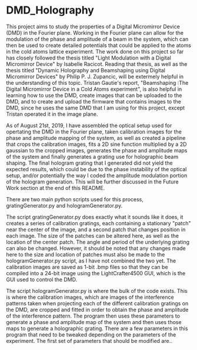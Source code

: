 # DMD_Holography
This project aims to study the properties of a Digital Micromirror Device (DMD) in the Fourier plane. Working in the Fourier plane can allow for the modulation of the phase and amplitude of a beam in the system, which can then be used to create detailed potentials that could be applied to the atoms in the cold atoms lattice experiment. The work done on this project so far has closely followed the thesis titled "Light Modulation with a Digital Micromirror Device" by Isabelle Racicot. Reading that thesis, as well as the thesis titled "Dynamic Holography and Beamshaping using Digital Micromirror Devices" by Philip P. J. Zupancic, will be extermely helpful in the understanding of this topic. Tristan Gautie's report, "Beamshaping :The Digital Micromirror Device in a Cold Atoms experiment", is also helpful in learning how to use the DMD, create images that can be uploaded to the DMD, and to create and upload the firmware that contains images to the DMD, since he uses the same DMD that I am using for this project, except Tristan operated it in the image plane. 

As of August 21st, 2019, I have assembled the optical setup used for opertating the DMD in the Fourier plane, taken calibration images for the phase and amplitude mapping of the system, as well as created a pipeline that crops the calibration images, fits a 2D sine function multiplied by a 2D gaussian to the cropped images, generates the phase and amplitude maps of the system and finally generates a grating use for holographic beam shaping. The final hologram grating that I generated did not yield the expected results, which could be due to the phase instability of the optical setup, and/or potentially the way I coded the amplitude modulation portion of the hologram generation. This will be further discussed in the Future Work section at the end of this README.

There are two main python scripts used for this process, gratingGenerator.py and hologramGenerator.py.

The script gratingGenerator.py does exactly what it sounds like it does, it creates a series of calibration gratings, each containing a stationary "patch" near the center of the image, and a second patch that changes position in each image. The size of the patches can be altered here, as well as the location of the center patch. The angle and period of the underlying grating can also be changed. However, it should be noted that any changes made here to the size and location of patches must also be made to the hologramGenerator.py script, as I have not combined the two yet. The calibration images are saved as 1-bit .bmp files so that they can be compiled into a 24-bit image using the LightCrafter4500 GUI, which is the GUI used to control the DMD. 

The script hologramGenerator.py is where the bulk of the code exists. This is where the calibration images, which are images of the interference patterns taken when projecting each of the different calibration gratings on the DMD, are cropped and fitted in order to obtain the phase and amplitude of the interference pattern. The program then uses these parameters to generate a phase and amplitude map of the system and then uses those maps to generate a holographic grating. There are a few parameters in this program that need to be tweaked depending on the parameters of the experiment. The first set of parameters that should be modified are..
